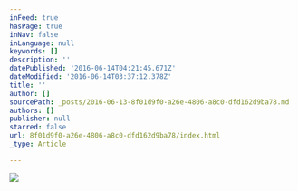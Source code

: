 ```yaml
---
inFeed: true
hasPage: true
inNav: false
inLanguage: null
keywords: []
description: ''
datePublished: '2016-06-14T04:21:45.671Z'
dateModified: '2016-06-14T03:37:12.378Z'
title: ''
author: []
sourcePath: _posts/2016-06-13-8f01d9f0-a26e-4806-a8c0-dfd162d9ba78.md
authors: []
publisher: null
starred: false
url: 8f01d9f0-a26e-4806-a8c0-dfd162d9ba78/index.html
_type: Article

---
```

![](https://the-grid-user-content.s3-us-west-2.amazonaws.com/8c067fbb-656c-433e-b9a7-372c8d91f5e1.jpg)